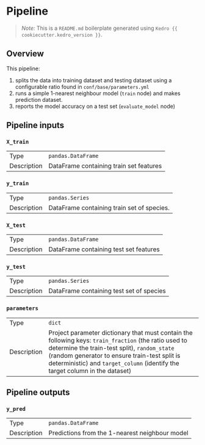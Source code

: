 # Pipeline

> *Note:* This is a `README.md` boilerplate generated using `Kedro {{ cookiecutter.kedro_version }}`.

## Overview

This pipeline:
1. splits the data into training dataset and testing dataset using a configurable ratio found in `conf/base/parameters.yml`
2. runs a simple 1-nearest neighbour model (`train` node) and makes prediction dataset.
3. reports the model accuracy on a test set (`evaluate_model` node)

## Pipeline inputs

### `X_train`

|      |                    |
| ---- | ------------------ |
| Type | `pandas.DataFrame` |
| Description | DataFrame containing train set features |

### `y_train`

|      |                    |
| ---- | ------------------ |
| Type | `pandas.Series` |
| Description | DataFrame containing train set of species. |

### `X_test`

|      |                    |
| ---- | ------------------ |
| Type | `pandas.DataFrame` |
| Description | DataFrame containing test set features |

### `y_test`

|      |                    |
| ---- | ------------------ |
| Type | `pandas.Series` |
| Description | DataFrame containing test set of species |

### `parameters`

|      |                    |
| ---- | ------------------ |
| Type | `dict` |
| Description | Project parameter dictionary that must contain the following keys: `train_fraction` (the ratio used to determine the train-test split), `random_state` (random generator to ensure train-test split is deterministic) and `target_column` (identify the target column in the dataset)  |

## Pipeline outputs

### `y_pred`

|      |                    |
| ---- | ------------------ |
| Type | `pandas.DataFrame` |
| Description | Predictions from the 1-nearest neighbour model |
